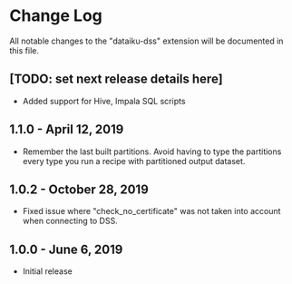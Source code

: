 # Change Log

All notable changes to the "dataiku-dss" extension will be documented in this file.

## [TODO: set next release details here]

- Added support for Hive, Impala SQL scripts

## 1.1.0 - April 12, 2019

- Remember the last built partitions. Avoid having to type the partitions every type you run a recipe with partitioned output dataset.

## 1.0.2 - October 28, 2019

- Fixed issue where "check_no_certificate" was not taken into account when connecting to DSS.

## 1.0.0 - June 6, 2019

- Initial release

